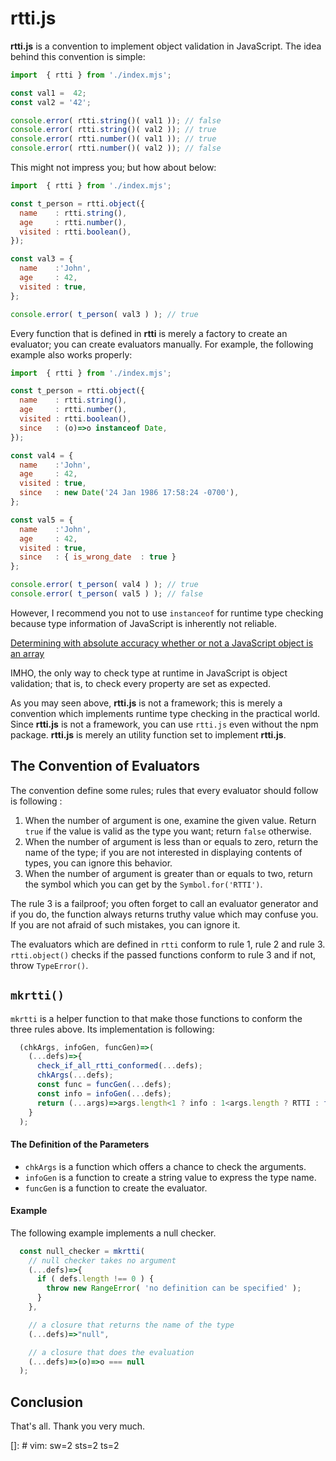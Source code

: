  rtti.js
=====================

**rtti.js** is a convention to implement object validation in JavaScript. The
idea behind this convention is simple:

```javascript
import  { rtti } from './index.mjs';

const val1 =  42;
const val2 = '42';

console.error( rtti.string()( val1 )); // false
console.error( rtti.string()( val2 )); // true
console.error( rtti.number()( val1 )); // true
console.error( rtti.number()( val2 )); // false
```

This might not impress you; but how about below:

```javascript
import  { rtti } from './index.mjs';

const t_person = rtti.object({
  name    : rtti.string(),
  age     : rtti.number(),
  visited : rtti.boolean(),
});

const val3 = {
  name    :'John',
  age     : 42,
  visited : true,
};

console.error( t_person( val3 ) ); // true
```

Every function that is defined in **rtti** is merely a factory to create an
evaluator; you can create evaluators manually. For example, the following
example also works properly:

```javascript
import  { rtti } from './index.mjs';

const t_person = rtti.object({
  name    : rtti.string(),
  age     : rtti.number(),
  visited : rtti.boolean(),
  since   : (o)=>o instanceof Date,
});

const val4 = {
  name    :'John',
  age     : 42,
  visited : true,
  since   : new Date('24 Jan 1986 17:58:24 -0700'),
};

const val5 = {
  name    :'John',
  age     : 42,
  visited : true,
  since   : { is_wrong_date  : true }
};

console.error( t_person( val4 ) ); // true
console.error( t_person( val5 ) ); // false
```

However, I recommend you not to use `instanceof` for runtime type checking
because type information of JavaScript is inherently not reliable.

[Determining with absolute accuracy whether or not a JavaScript object is an array][isarray]

[isarray]: https://web.mit.edu/jwalden/www/isArray.html

IMHO, the only way to check type at runtime in JavaScript is object validation;
that is, to check every property are set as expected.


As you may seen above, **rtti.js** is not a framework; this is merely a
convention which implements runtime type checking in the practical world. Since
**rtti.js** is not a framework, you can use `rtti.js` even without the npm
package. **rtti.js** is merely an utility function set to implement
**rtti.js**.


 The Convention of Evaluators
--------------------------------------------------------------------------------
The convention define some rules; rules that every evaluator should follow is
following :

1. When the number of argument is one, examine the given value. Return `true` if
  the value is valid as the type you want; return `false` otherwise.
2. When the number of argument is less than or equals to zero, return the name
  of the type; if you are not interested in displaying contents of types, you
  can ignore this behavior.
3. When the number of argument is greater than or equals to two, return the symbol
  which you can get by the `Symbol.for('RTTI')`.

The rule 3 is a failproof; you often forget to call an evaluator generator and
if you do, the function always returns truthy value which may confuse you. If
you are not afraid of such mistakes, you can ignore it.

The evaluators which are defined in `rtti`  conform to rule 1, rule 2 and rule 3.
`rtti.object()`  checks if the passed functions conform to rule 3 and if
not, throw `TypeError()`.



 `mkrtti()`
--------------------------------------------------------------------------------
`mkrtti` is a helper function to that make those functions to conform the three
rules above. Its implementation is following:

```javascript
  (chkArgs, infoGen, funcGen)=>(
    (...defs)=>{
      check_if_all_rtti_conformed(...defs);
      chkArgs(...defs);
      const func = funcGen(...defs);
      const info = infoGen(...defs);
      return (...args)=>args.length<1 ? info : 1<args.length ? RTTI : func(args[0]);
    }
  );
```

#### The Definition of the Parameters ####

- `chkArgs` is a function which offers a chance to check the arguments.
- `infoGen` is a function to create a string value to express the type name.
- `funcGen` is a function to create the evaluator.


#### Example ####

The following example implements a null checker.

```javascript
  const null_checker = mkrtti(
    // null checker takes no argument
    (...defs)=>{
      if ( defs.length !== 0 ) {
        throw new RangeError( 'no definition can be specified' );
      }
    }, 

    // a closure that returns the name of the type
    (...defs)=>"null",

    // a closure that does the evaluation
    (...defs)=>(o)=>o === null 
  );
```




 Conclusion
--------------------------------------------------------------------------------
That's all. Thank you very much.


[]: # vim: sw=2 sts=2 ts=2 
